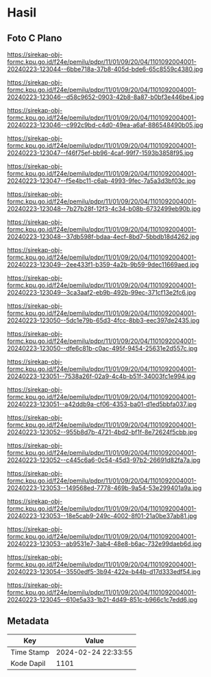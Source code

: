 # Hasil

## Foto C Plano

https://sirekap-obj-formc.kpu.go.id/f24e/pemilu/pdpr/11/01/09/20/04/1101092004001-20240223-123044--6bbe718a-37b8-405d-bde6-65c8559c4380.jpg

https://sirekap-obj-formc.kpu.go.id/f24e/pemilu/pdpr/11/01/09/20/04/1101092004001-20240223-123046--d58c9652-0903-42b8-8a87-b0bf3e446be4.jpg

https://sirekap-obj-formc.kpu.go.id/f24e/pemilu/pdpr/11/01/09/20/04/1101092004001-20240223-123046--c992c9bd-c4d0-49ea-a6af-886548490b05.jpg

https://sirekap-obj-formc.kpu.go.id/f24e/pemilu/pdpr/11/01/09/20/04/1101092004001-20240223-123047--f46f75ef-bb96-4caf-99f7-1593b3858f95.jpg

https://sirekap-obj-formc.kpu.go.id/f24e/pemilu/pdpr/11/01/09/20/04/1101092004001-20240223-123047--f5e4bc11-c6ab-4993-9fec-7a5a3d3bf03c.jpg

https://sirekap-obj-formc.kpu.go.id/f24e/pemilu/pdpr/11/01/09/20/04/1101092004001-20240223-123048--7b27b28f-12f3-4c34-b08b-6732499eb90b.jpg

https://sirekap-obj-formc.kpu.go.id/f24e/pemilu/pdpr/11/01/09/20/04/1101092004001-20240223-123048--37db598f-bdaa-4ecf-8bd7-5bbdb18d4262.jpg

https://sirekap-obj-formc.kpu.go.id/f24e/pemilu/pdpr/11/01/09/20/04/1101092004001-20240223-123049--2ee433f1-b359-4a2b-9b59-9dec11669aed.jpg

https://sirekap-obj-formc.kpu.go.id/f24e/pemilu/pdpr/11/01/09/20/04/1101092004001-20240223-123049--3ca3aaf2-eb9b-492b-99ec-371cf13e2fc6.jpg

https://sirekap-obj-formc.kpu.go.id/f24e/pemilu/pdpr/11/01/09/20/04/1101092004001-20240223-123050--5dc1e79b-65d3-4fcc-8bb3-eec397de2435.jpg

https://sirekap-obj-formc.kpu.go.id/f24e/pemilu/pdpr/11/01/09/20/04/1101092004001-20240223-123050--dfe6c81b-c0ac-495f-9454-25631e2d557c.jpg

https://sirekap-obj-formc.kpu.go.id/f24e/pemilu/pdpr/11/01/09/20/04/1101092004001-20240223-123051--7538a26f-02a9-4c4b-b51f-34003fc1e994.jpg

https://sirekap-obj-formc.kpu.go.id/f24e/pemilu/pdpr/11/01/09/20/04/1101092004001-20240223-123051--a42ddb9a-cf06-4353-ba01-d1ed5bbfa037.jpg

https://sirekap-obj-formc.kpu.go.id/f24e/pemilu/pdpr/11/01/09/20/04/1101092004001-20240223-123052--955b8d7b-4721-4bd2-bf1f-8e72624f5cbb.jpg

https://sirekap-obj-formc.kpu.go.id/f24e/pemilu/pdpr/11/01/09/20/04/1101092004001-20240223-123052--c445c6a6-0c54-45d3-97b2-26691d82fa7a.jpg

https://sirekap-obj-formc.kpu.go.id/f24e/pemilu/pdpr/11/01/09/20/04/1101092004001-20240223-123053--149568ed-7778-469b-9a54-53e299401a9a.jpg

https://sirekap-obj-formc.kpu.go.id/f24e/pemilu/pdpr/11/01/09/20/04/1101092004001-20240223-123053--18e5cab9-249c-4002-8f01-21a0be37ab81.jpg

https://sirekap-obj-formc.kpu.go.id/f24e/pemilu/pdpr/11/01/09/20/04/1101092004001-20240223-123053--ab9531e7-3ab4-48e8-b6ac-732e99daeb6d.jpg

https://sirekap-obj-formc.kpu.go.id/f24e/pemilu/pdpr/11/01/09/20/04/1101092004001-20240223-123054--3550edf5-3b94-422e-b44b-d17d333edf54.jpg

https://sirekap-obj-formc.kpu.go.id/f24e/pemilu/pdpr/11/01/09/20/04/1101092004001-20240223-123045--610e5a33-1b21-4d49-851c-b966c1c7edd6.jpg


## Metadata

| Key        | Value               |
| ---------- | ------------------- |
| Time Stamp | 2024-02-24 22:33:55 |
| Kode Dapil | 1101                |



